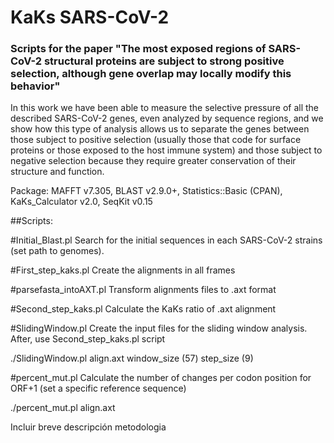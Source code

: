# KaKs SARS-CoV-2

### Scripts for the paper "The most exposed regions of SARS-CoV-2 structural proteins are subject to strong positive selection, although gene overlap may locally modify this behavior"

In this work we have been able to measure the selective pressure of all the described SARS-CoV-2 genes, even analyzed by sequence regions, and we show how this type of analysis allows us to separate the genes between those subject to positive selection (usually those that code for surface proteins or those exposed to the host immune system) and those subject to negative selection because they require greater conservation of their structure and function. 

Package: MAFFT v7.305, BLAST v2.9.0+, Statistics::Basic (CPAN), KaKs_Calculator v2.0, SeqKit v0.15

##Scripts:

#Initial_Blast.pl
Search for the initial sequences in each SARS-CoV-2 strains (set path to genomes). 

#First_step_kaks.pl
Create the alignments in all frames

#parsefasta_intoAXT.pl
Transform alignments files to .axt format

#Second_step_kaks.pl
Calculate the KaKs ratio of .axt alignment

#SlidingWindow.pl
Create the input files for the sliding window analysis. After, use Second_step_kaks.pl script

./SlidingWindow.pl align.axt window_size (57) step_size (9)



#percent_mut.pl
Calculate the number of changes per codon position for ORF+1 (set a specific reference sequence)

./percent_mut.pl align.axt


Incluir breve descripción metodologia
